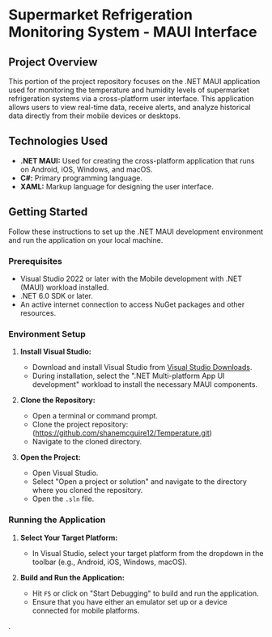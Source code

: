 # Supermarket Refrigeration Monitoring System - MAUI Interface

## Project Overview
This portion of the project repository focuses on the .NET MAUI application used for monitoring the temperature and humidity levels of supermarket refrigeration systems via a cross-platform user interface. This application allows users to view real-time data, receive alerts, and analyze historical data directly from their mobile devices or desktops.

## Technologies Used
- **.NET MAUI:** Used for creating the cross-platform application that runs on Android, iOS, Windows, and macOS.
- **C#:** Primary programming language.
- **XAML:** Markup language for designing the user interface.

## Getting Started
Follow these instructions to set up the .NET MAUI development environment and run the application on your local machine.

### Prerequisites
- Visual Studio 2022 or later with the Mobile development with .NET (MAUI) workload installed.
- .NET 6.0 SDK or later.
- An active internet connection to access NuGet packages and other resources.

### Environment Setup
1. **Install Visual Studio:**
   - Download and install Visual Studio from [Visual Studio Downloads](https://visualstudio.microsoft.com/downloads/).
   - During installation, select the ".NET Multi-platform App UI development" workload to install the necessary MAUI components.

2. **Clone the Repository:**
   - Open a terminal or command prompt.
   - Clone the project repository: (https://github.com/shanemcguire12/Temperature.git)
   - Navigate to the cloned directory.

3. **Open the Project:**
   - Open Visual Studio.
   - Select "Open a project or solution" and navigate to the directory where you cloned the repository.
   - Open the `.sln` file.

### Running the Application
1. **Select Your Target Platform:**
   - In Visual Studio, select your target platform from the dropdown in the toolbar (e.g., Android, iOS, Windows, macOS).

2. **Build and Run the Application:**
   - Hit `F5` or click on "Start Debugging" to build and run the application.
   - Ensure that you have either an emulator set up or a device connected for mobile platforms.

.

